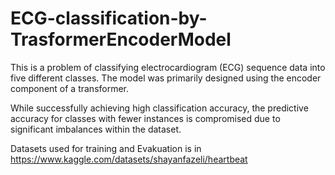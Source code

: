 # ECG-classification-by-TrasformerEncoderModel

This is a problem of classifying electrocardiogram (ECG) sequence data into five different classes. The model was primarily designed using the encoder component of a transformer.

While successfully achieving high classification accuracy, the predictive accuracy for classes with fewer instances is compromised due to significant imbalances within the dataset.

Datasets used for training and Evakuation is in  https://www.kaggle.com/datasets/shayanfazeli/heartbeat
